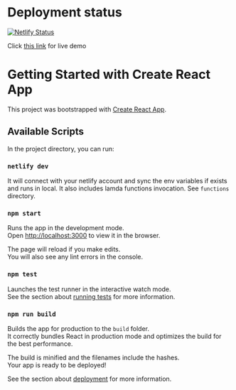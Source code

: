 # Deployment status


[![Netlify Status](https://api.netlify.com/api/v1/badges/fd67cd0b-55d8-4c31-9ae5-28b2a14c855e/deploy-status)](https://app.netlify.com/sites/allshop/deploys)

Click [this link](http://robinregmi.com.np) for live demo

# Getting Started with Create React App

This project was bootstrapped with [Create React App](https://github.com/facebook/create-react-app).

## Available Scripts

In the project directory, you can run:

### `netlify dev`

It will connect with your netlify account and sync the env variables if exists and runs in local.
It also includes lamda functions invocation. See `functions` directory.

### `npm start`

Runs the app in the development mode.\
Open [http://localhost:3000](http://localhost:3000) to view it in the browser.

The page will reload if you make edits.\
You will also see any lint errors in the console.

### `npm test`

Launches the test runner in the interactive watch mode.\
See the section about [running tests](https://facebook.github.io/create-react-app/docs/running-tests) for more information.

### `npm run build`

Builds the app for production to the `build` folder.\
It correctly bundles React in production mode and optimizes the build for the best performance.

The build is minified and the filenames include the hashes.\
Your app is ready to be deployed!

See the section about [deployment](https://facebook.github.io/create-react-app/docs/deployment) for more information.

